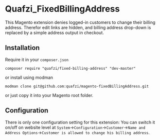 # Quafzi_FixedBillingAddress

This Magento extension denies logged-in customers to change their billing address.
Therefor edit links are hidden, and billing address drop-down is replaced by a simple address output in checkout.

## Installation

Require it in your `composer.json`

    composer require "quafzi/fixed-billing-address" "dev-master"

or install using modman

    modman clone git@github.com:quafzi/magento-fixedBillingAddress.git

or just copy it into your Magento root folder.

## Configuration

There is only one configuration setting for this extension: You can switch it on/off on website level at
`System`→`Configuration`→`Customer`→`Name and Address Options`→`Customer is allowed to change his billing address`.
